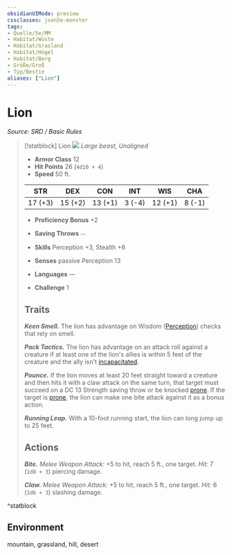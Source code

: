 ```yaml
---
obsidianUIMode: preview
cssclasses: json5e-monster
tags:
- Quelle/5e/MM
- Habitat/Wüste
- Habitat/Grasland
- Habitat/Hügel
- Habitat/Berg
- Größe/Groß
- Typ/Bestie
aliases: ["Lion"]
---
```

# Lion
*Source: SRD / Basic Rules*  

> [!statblock] Lion
> ![](compendium/bestiary/beast/token/lion.png#token)
> *Large beast, Unaligned*
> 
> - **Armor Class** 12 
> - **Hit Points** 26 (`4d10 + 4`)
> - **Speed** 50 ft.
> 
> |STR|DEX|CON|INT|WIS|CHA|
> |:---:|:---:|:---:|:---:|:---:|:---:|
> |17 (+3)|15 (+2)|13 (+1)| 3 (-4)|12 (+1)| 8 (-1)|
> 
> - **Proficiency Bonus** +2
> - **Saving Throws** ⏤
> - **Skills** Perception +3, Stealth +6
> - **Senses** passive Perception 13
> 
> - **Languages** —
> - **Challenge** 1
> 
> ## Traits
> 
> ***Keen Smell.*** The lion has advantage on Wisdom ([Perception](rules/skills.md#Perception)) checks that rely on smell.
> 
> ***Pack Tactics.*** The lion has advantage on an attack roll against a creature if at least one of the lion's allies is within 5 feet of the creature and the ally isn't [incapacitated](rules/conditions.md#incapacitated).
> 
> ***Pounce.*** If the lion moves at least 20 feet straight toward a creature and then hits it with a claw attack on the same turn, that target must succeed on a DC 13 Strength saving throw or be knocked [prone](rules/conditions.md#prone). If the target is [prone](rules/conditions.md#prone), the lion can make one bite attack against it as a bonus action.
> 
> ***Running Leap.*** With a 10-foot running start, the lion can long jump up to 25 feet.
> 
> ## Actions
> 
> ***Bite.*** *Melee Weapon Attack:* +5 to hit, reach 5 ft., one target. *Hit:* 7 (`1d8 + 3`) piercing damage.
> 
> ***Claw.*** *Melee Weapon Attack:* +5 to hit, reach 5 ft., one target. *Hit:* 6 (`1d6 + 3`) slashing damage.
^statblock

## Environment

mountain, grassland, hill, desert